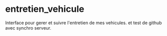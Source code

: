 # entretien_vehicule
Interface pour gerer et suivre l'entretien de mes vehicules.
et test de github avec synchro serveur.
